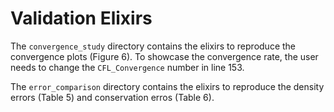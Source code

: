 # Validation Elixirs

The `convergence_study` directory contains the elixirs to reproduce the convergence plots (Figure 6).
To showcase the convergence rate, the user needs to change the `CFL_Convergence` number in line 153.

The `error_comparison` directory contains the elixirs to reproduce the density errors (Table 5) and conservation erros (Table 6).